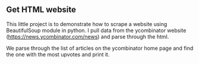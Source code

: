 ## Get HTML website
This little project is to demonstrate how to scrape a website using BeautifulSoup module in python. I pull data from the ycombinator website (https://news.ycombinator.com/news) and parse through the html.

We parse through the list of articles on the ycombinator home page and find the one with the most upvotes and print it. 